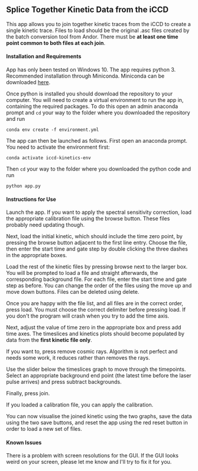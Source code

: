 ## Splice Together Kinetic Data from the iCCD

This app allows you to join together kinetic traces from the iCCD to create a single kinetic trace. Files to load should be the original .asc files created by the batch conversion tool from Andor. There must be __at least one time point common to both files at each join__.

#### Installation and Requirements

App has only been tested on Windows 10. The app requires python 3. Recommended installation through Miniconda. Miniconda can be downloaded [here](https://conda.io/miniconda.html).

Once python is installed you should download the repository to your computer. You will need to create a virtual environment to run the app in, containing the required packages. To do this open an admin anaconda prompt and `cd` your way to the folder where you downloaded the repository and run
```
conda env create -f environment.yml
```
The app can then be launched as follows. First open an anaconda prompt. You need to activate the environment first:
```
conda activate iccd-kinetics-env
```
Then `cd` your way to the folder where you downloaded the python code and run
```
python app.py
```

#### Instructions for Use

Launch the app. If you want to apply the spectral sensitivity correction, load the appropriate calibration file using the browse button. These files probably need updating though.

Next, load the initial kinetic, which should include the time zero point, by pressing the browse button adjacent to the first line entry. Choose the file, then enter the start time and gate step by double clicking the three dashes in the appropriate boxes.

Load the rest of the kinetic files by pressing browse next to the larger box. You will be prompted to load a file and straight afterwards, the corresponding background file. For each file, enter the start time and gate step as before. You can change the order of the files using the move up and move down buttons. Files can be deleted using delete.

Once you are happy with the file list, and all files are in the correct order, press load. You must choose the correct delimiter before pressing load. If you don't the program will crash when you try to add the time axis.

Next, adjust the value of time zero in the appropriate box and press add time axes. The timeslices and kinetics plots should become populated by data from the __first kinetic file only__.

If you want to, press remove cosmic rays. Algorithm is not perfect and needs some work, it reduces rather than removes the rays.

Use the slider below the timeslices graph to move through the timepoints. Select an appropriate background end point (the latest time before the laser pulse arrives) and press subtract backgrounds.

Finally, press join.

If you loaded a calibration file, you can apply the calibration.

You can now visualise the joined kinetic using the two graphs, save the data using the two save buttons, and reset the app using the red reset button in order to load a new set of files.

#### Known Issues

There is a problem with screen resolutions for the GUI. If the GUI looks weird on your screen, please let me know and I'll try to fix it for you.
